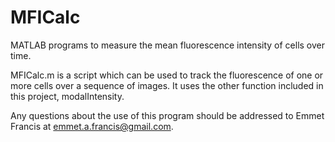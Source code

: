 # MFICalc
MATLAB programs to measure the mean fluorescence intensity of cells over time.

MFICalc.m is a script which can be used to track the fluorescence of one or more cells over a sequence of images. It uses the other function included in this project, modalIntensity.

Any questions about the use of this program should be addressed to Emmet Francis at emmet.a.francis@gmail.com.

